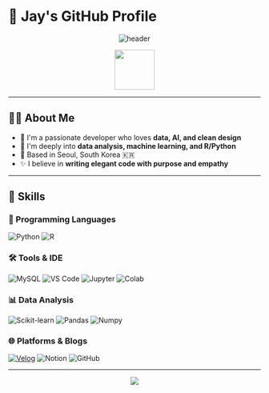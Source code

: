 # 🌱 Jay's GitHub Profile

<div align="center">
  
![header](https://capsule-render.vercel.app/api?type=waving&color=c2dfbd&height=180&section=header&text=Hi%20there,%20I'm%20Jay!%20👋&fontSize=45&fontAlignY=35&fontColor=ffffff&animation=fadeIn)

  <img src="https://media.giphy.com/media/WUlplcMpOCEmTGBtBW/giphy.gif" width="80">
</div>

---
## 👨‍💻 About Me

- 🌱 I'm a passionate developer who loves **data, AI, and clean design**  
- 🧠 I'm deeply into **data analysis, machine learning, and R/Python**  
- 📍 Based in Seoul, South Korea 🇰🇷  
- ✨ I believe in **writing elegant code with purpose and empathy**

---
## 🚀 Skills

### 🧠 Programming Languages 
![Python](https://img.shields.io/badge/Python-3776AB.svg?&style=for-the-badge&logo=python&logoColor=white)
![R](https://img.shields.io/badge/R-276DC3.svg?&style=for-the-badge&logo=r&logoColor=white)

### 🛠 Tools & IDE
![MySQL](https://img.shields.io/badge/MySQL-4479A1.svg?&style=for-the-badge&logo=mysql&logoColor=white)
![VS Code](https://img.shields.io/badge/VS%20Code-007ACC.svg?&style=for-the-badge&logo=visualstudiocode&logoColor=white)
![Jupyter](https://img.shields.io/badge/Jupyter-F37626.svg?&style=for-the-badge&logo=jupyter&logoColor=white)
![Colab](https://img.shields.io/badge/Google%20Colab-F9AB00.svg?&style=for-the-badge&logo=googlecolab&logoColor=white)

### 📊 Data Analysis
![Scikit-learn](https://img.shields.io/badge/Scikit--learn-F7931E.svg?&style=for-the-badge&logo=scikitlearn&logoColor=white)
![Pandas](https://img.shields.io/badge/Pandas-150458.svg?&style=for-the-badge&logo=pandas&logoColor=white)
![Numpy](https://img.shields.io/badge/Numpy-013243.svg?&style=for-the-badge&logo=numpy&logoColor=white)

### 🌐 Platforms & Blogs
[![Velog](https://img.shields.io/badge/Velog-20C997.svg?&style=for-the-badge&logo=velog&logoColor=white)](https://velog.io/@dlwpdl0323)
![Notion](https://img.shields.io/badge/Notion-000000.svg?&style=for-the-badge&logo=notion&logoColor=white)
![GitHub](https://img.shields.io/badge/GitHub-181717.svg?&style=for-the-badge&logo=github&logoColor=white)

---

<p align="center">
  <img src="https://capsule-render.vercel.app/api?type=waving&color=c2dfbd&height=120&animation=fadeIn&section=footer&text=🌳%20Thanks%20for%20visiting!%20🌳&fontSize=30&fontAlign=70">
</p>
